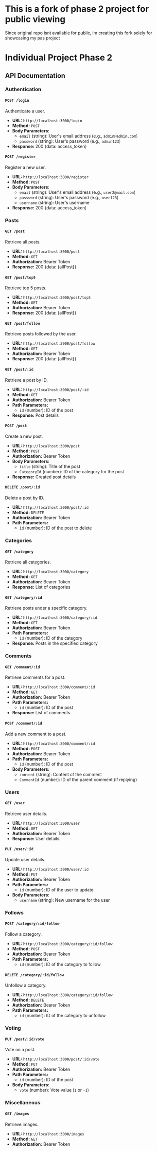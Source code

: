 # This is a fork of phase 2 project for public viewing
Since original repo isnt available for public, im creating this fork solely for showcasing my pas project

# Individual Project Phase 2

## API Documentation

### Authentication

#### `POST /login`

Authenticate a user.

- **URL:** `http://localhost:3000/login`
- **Method:** `POST`
- **Body Parameters:**
  - `email` (string): User's email address (e.g., `admin@admin.com`)
  - `password` (string): User's password (e.g., `admin123`)
- **Response:** 200 {data: access_token}

#### `POST /register`

Register a new user.

- **URL:** `http://localhost:3000/register`
- **Method:** `POST`
- **Body Parameters:**
  - `email` (string): User's email address (e.g., `user2@mail.com`)
  - `password` (string): User's password (e.g., `user123`)
  - `username` (string): User's username
- **Response:** 200 {data: access_token}

### Posts

#### `GET /post`

Retrieve all posts.

- **URL:** `http://localhost:3000/post`
- **Method:** `GET`
- **Authorization:** Bearer Token
- **Response:** 200 {data: {allPost}}

#### `GET /post/top5`

Retrieve top 5 posts.

- **URL:** `http://localhost:3000/post/top5`
- **Method:** `GET`
- **Authorization:** Bearer Token
- **Response:** 200 {data: {allPost}}

#### `GET /post/follow`

Retrieve posts followed by the user.

- **URL:** `http://localhost:3000/post/follow`
- **Method:** `GET`
- **Authorization:** Bearer Token
- **Response:** 200 {data: {allPost}}

#### `GET /post/:id`

Retrieve a post by ID.

- **URL:** `http://localhost:3000/post/:id`
- **Method:** `GET`
- **Authorization:** Bearer Token
- **Path Parameters:**
  - `id` (number): ID of the post
- **Response:** Post details

#### `POST /post`

Create a new post.

- **URL:** `http://localhost:3000/post`
- **Method:** `POST`
- **Authorization:** Bearer Token
- **Body Parameters:**
  - `title` (string): Title of the post
  - `CategoryId` (number): ID of the category for the post
- **Response:** Created post details

#### `DELETE /post/:id`

Delete a post by ID.

- **URL:** `http://localhost:3000/post/:id`
- **Method:** `DELETE`
- **Authorization:** Bearer Token
- **Path Parameters:**
  - `id` (number): ID of the post to delete

### Categories

#### `GET /category`

Retrieve all categories.

- **URL:** `http://localhost:3000/category`
- **Method:** `GET`
- **Authorization:** Bearer Token
- **Response:** List of categories

#### `GET /category/:id`

Retrieve posts under a specific category.

- **URL:** `http://localhost:3000/category/:id`
- **Method:** `GET`
- **Authorization:** Bearer Token
- **Path Parameters:**
  - `id` (number): ID of the category
- **Response:** Posts in the specified category

### Comments

#### `GET /comment/:id`

Retrieve comments for a post.

- **URL:** `http://localhost:3000/comment/:id`
- **Method:** `GET`
- **Authorization:** Bearer Token
- **Path Parameters:**
  - `id` (number): ID of the post
- **Response:** List of comments

#### `POST /comment/:id`

Add a new comment to a post.

- **URL:** `http://localhost:3000/comment/:id`
- **Method:** `POST`
- **Authorization:** Bearer Token
- **Path Parameters:**
  - `id` (number): ID of the post
- **Body Parameters:**
  - `content` (string): Content of the comment
  - `CommentId` (number): ID of the parent comment (if replying)

### Users

#### `GET /user`

Retrieve user details.

- **URL:** `http://localhost:3000/user`
- **Method:** `GET`
- **Authorization:** Bearer Token
- **Response:** User details

#### `PUT /user/:id`

Update user details.

- **URL:** `http://localhost:3000/user/:id`
- **Method:** `PUT`
- **Authorization:** Bearer Token
- **Path Parameters:**
  - `id` (number): ID of the user to update
- **Body Parameters:**
  - `username` (string): New username for the user

### Follows

#### `POST /category/:id/follow`

Follow a category.

- **URL:** `http://localhost:3000/category/:id/follow`
- **Method:** `POST`
- **Authorization:** Bearer Token
- **Path Parameters:**
  - `id` (number): ID of the category to follow

#### `DELETE /category/:id/follow`

Unfollow a category.

- **URL:** `http://localhost:3000/category/:id/follow`
- **Method:** `DELETE`
- **Authorization:** Bearer Token
- **Path Parameters:**
  - `id` (number): ID of the category to unfollow

### Voting

#### `PUT /post/:id/vote`

Vote on a post.

- **URL:** `http://localhost:3000/post/:id/vote`
- **Method:** `PUT`
- **Authorization:** Bearer Token
- **Path Parameters:**
  - `id` (number): ID of the post
- **Body Parameters:**
  - `vote` (number): Vote value (`1` or `-1`)

### Miscellaneous

#### `GET /images`

Retrieve images.

- **URL:** `http://localhost:3000/images`
- **Method:** `GET`
- **Authorization:** Bearer Token
